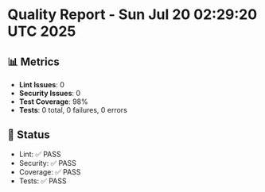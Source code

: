 # Quality Report - Sun Jul 20 02:29:20 UTC 2025
## 📊 Metrics
- **Lint Issues**: 0
- **Security Issues**: 0
- **Test Coverage**: 98%
- **Tests**: 0 total, 0 failures, 0 errors
## 🎯 Status
- Lint: ✅ PASS
- Security: ✅ PASS
- Coverage: ✅ PASS
- Tests: ✅ PASS
